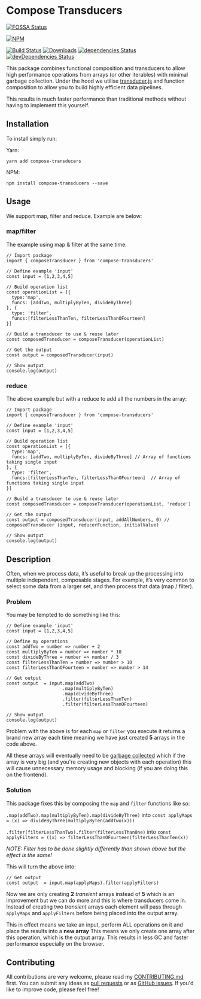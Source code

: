 # Compose Transducers

[![FOSSA Status](https://app.fossa.io/api/projects/git%2Bgithub.com%2Fdaviemakz%2Fcompose-transducers.svg?type=shield)](https://app.fossa.io/projects/git%2Bgithub.com%2Fdaviemakz%2Fcompose-transducers?ref=badge_shield)

[![NPM](https://nodei.co/npm/compose-transducers.png?compact=true)](https://www.npmjs.com/package/compose-transducers)

[![Build Status](https://travis-ci.org/daviemakz/compose-transducers.svg?branch=master)](https://travis-ci.org/daviemakz/compose-transducers)
[![Downloads](https://img.shields.io/npm/dm/compose-transducers.svg)](https://www.npmjs.com/package/compose-transducers)
[![dependencies Status](https://david-dm.org/daviemakz/compose-transducers/status.svg)](https://david-dm.org/daviemakz/compose-transducers)
[![devDependencies Status](https://david-dm.org/daviemakz/compose-transducers/dev-status.svg)](https://david-dm.org/daviemakz/compose-transducers?type=dev)

This package combines functional composition and transducers to allow high performance operations from arrays (or other iterables) with minimal garbage collection. Under the hood we utilise [transducer.js](https://github.com/cognitect-labs/transducers-js) and function composition to allow you to build highly efficient data pipelines.

This results in much faster performance than traditional methods without having to implement this yourself.

## Installation

To install simply run:

Yarn:

```
yarn add compose-transducers
```

NPM:

```
npm install compose-transducers --save
```


## Usage

We support map, filter and reduce. Example are below:

### map/filter

The example using map & filter at the same time:

```
// Import package
import { composeTransducer } from 'compose-transducers'

// Define example 'input'
const input = [1,2,3,4,5]

// Build operation list
const operationList = [{
  type:'map',
  funcs: [addTwo, multiplyByTen, divideByThree]
}, {
  type: 'filter',
  funcs:[filterLessThanTen, filterLessThanOFourteen]
}]

// Build a transducer to use & reuse later
const composedTransducer = composeTransducer(operationList)

// Get the output
const output = composedTransducer(input)

// Show output
console.log(output)
```

### reduce

The above example but with a reduce to add all the numbers in the array:

```
// Import package
import { composeTransducer } from 'compose-transducers'

// Define example 'input'
const input = [1,2,3,4,5]

// Build operation list
const operationList = [{
  type:'map',
  funcs: [addTwo, multiplyByTen, divideByThree] // Array of functions taking single input
}, {
  type: 'filter',
  funcs:[filterLessThanTen, filterLessThanOFourteen]  // Array of functions taking single input
}]

// Build a transducer to use & reuse later
const composedTransducer = composeTransducer(operationList, 'reduce')

// Get the output
const output = composedTransducer(input, addAllNumbers, 0) // composedTransducer (input, reducerFunction, initialValue)

// Show output
console.log(output)
```

## Description

Often, when we process data, it’s useful to break up the processing into multiple independent, composable stages. For example, it’s very common to select some data from a larger set, and then process that data (map / filter).

### Problem

You may be tempted to do something like this:

```
// Define example 'input'
const input = [1,2,3,4,5]

// Define my operations
const addTwo = number => number + 2
const multiplyByTen = number => number * 10
const divideByThree = number => number / 3
const filterLessThanTen = number => number > 10
const filterLessThanOFourteen = number => number > 14

// Get output
const output  = input.map(addTwo)
                     .map(multiplyByTen)
                     .map(divideByThree)
                     .filter(filterLessThanTen)
                     .filter(filterLessThanOFourteen)

// Show output
console.log(output)
```

Problem with the above is for each `map` or `filter` you execute it returns a brand new array each time meaning we have just created **5** arrays in the code above.

All these arrays will eventually need to be [garbage collected](https://javascript.info/garbage-collection) which if the array is very big (and you're creating new objects with each operation) this will cause unnecessary memory usage and blocking (if you are doing this on the frontend).

### Solution

This package fixes this by composing the `map` and `filter` functions like so:

`.map(addTwo).map(multiplyByTen).map(divideByThree)` into `const applyMaps = (x) => divideByThree(multiplyByTen(addTwo(x)))`

`.filter(filterLessThanTwo).filter(filterLessThanOne)` into `const applyFilters = ((x) => filterLessThanOFourteen(filterLessThanTen(x))`

_NOTE: Filter has to be done slightly differently than shown above but the effect is the same!_

This will turn the above into:

```
// Get output
const output  = input.map(applyMaps).filter(applyFilters)
```

Now we are only creating **2** _transient_ arrays instead of **5** which is an improvement but we can do more and this is where transducers come in. Instead of creating two _transient_ arrays each element will pass through `applyMaps` and `applyFilters` before being placed into the output array.

This in effect means we take an input, perform ALL operations on it and place the results into a **new array** This means we only create one array after this operation, which is the output array. This results in less GC and faster performance especially on the browser.

## Contributing

All contributions are very welcome, please read my [CONTRIBUTING.md](https://github.com/daviemakz/compose-transducers/blob/master/CONTRIBUTING.md) first. You can submit any ideas as [pull requests](https://github.com/daviemakz/compose-transducers/pulls) or as [GitHub issues](https://github.com/daviemakz/compose-transducers/issues). If you'd like to improve code, please feel free!
